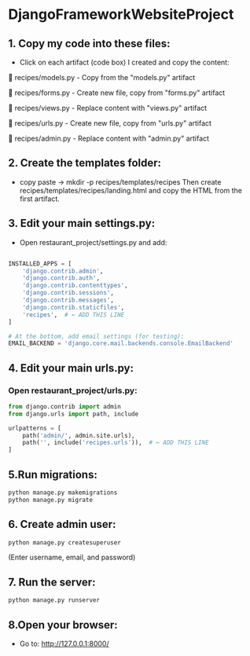 # DjangoFrameworkWebsiteProject


## 1. Copy my code into these files:
   
- Click on each artifact (code box) I created and copy the content:

📄 recipes/models.py - Copy from the "models.py" artifact

📄 recipes/forms.py - Create new file, copy from "forms.py" artifact

📄 recipes/views.py - Replace content with "views.py" artifact

📄 recipes/urls.py - Create new file, copy from "urls.py" artifact

📄 recipes/admin.py - Replace content with "admin.py" artifact

## 2. Create the templates folder:
- copy paste -> mkdir -p recipes/templates/recipes
Then create recipes/templates/recipes/landing.html and copy the HTML from the first artifact.

## 3. Edit your main settings.py:
- Open restaurant_project/settings.py and add:
```python

INSTALLED_APPS = [
    'django.contrib.admin',
    'django.contrib.auth',
    'django.contrib.contenttypes',
    'django.contrib.sessions',
    'django.contrib.messages',
    'django.contrib.staticfiles',
    'recipes',  # ← ADD THIS LINE
]

# At the bottom, add email settings (for testing):
EMAIL_BACKEND = 'django.core.mail.backends.console.EmailBackend'
```

## 4.  Edit your main urls.py:
### Open restaurant_project/urls.py:

```python
from django.contrib import admin
from django.urls import path, include

urlpatterns = [
    path('admin/', admin.site.urls),
    path('', include('recipes.urls')),  # ← ADD THIS LINE
]

```
## 5.Run migrations:

```bash
python manage.py makemigrations
python manage.py migrate
```
## 6. Create admin user:
```bash 
python manage.py createsuperuser
```
(Enter username, email, and password)

## 7. Run the server:
```bash
python manage.py runserver
```

## 8.Open your browser:
- Go to: http://127.0.0.1:8000/

  

